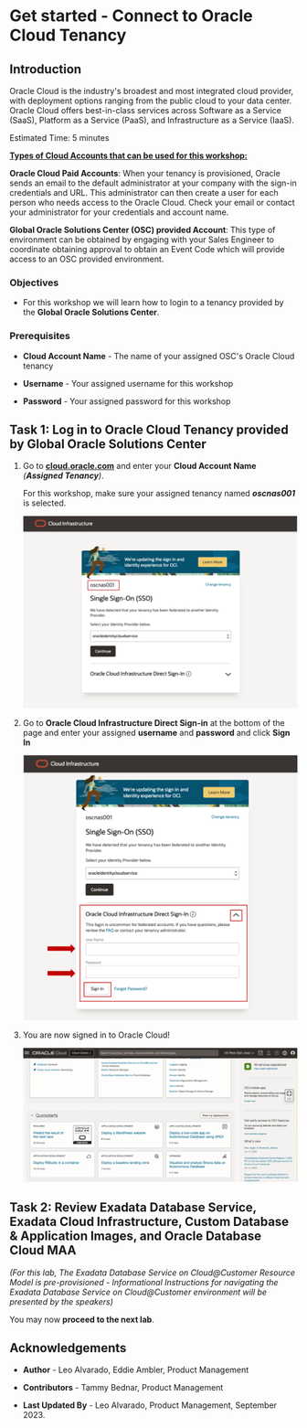 # Get started - Connect to Oracle Cloud Tenancy


## Introduction

Oracle Cloud is the industry's broadest and most integrated cloud provider, with deployment options ranging from the public cloud to your data center. Oracle Cloud offers best-in-class services across Software as a Service (SaaS), Platform as a Service (PaaS), and Infrastructure as a Service (IaaS).

Estimated Time: 5 minutes

<u>**Types of Cloud Accounts that can be used for this workshop:**</u>

**Oracle Cloud Paid Accounts**: When your tenancy is provisioned, Oracle sends an email to the default administrator at your company with the sign-in credentials and URL. This administrator can then create a user for each person who needs access to the Oracle Cloud. Check your email or contact your administrator for your credentials and account name.

**Global Oracle Solutions Center (OSC) provided Account**: This type of environment can be obtained by engaging with your Sales Engineer to coordinate obtaining approval to obtain an Event Code which will provide access to an OSC provided environment.



<!-- Watch the video below for a quick walk-through of the lab.
[Create Oracle Database](youtube:JJ4Wx0l0gkc)
-->
### Objectives

-   For this workshop we will learn how to login to a tenancy provided by the **Global Oracle Solutions Center**. 


### Prerequisites

* **Cloud Account Name** - The name of your assigned OSC's Oracle Cloud tenancy 

* **Username** - Your assigned username for this workshop

* **Password** - Your assigned password for this workshop


## Task 1: Log in to Oracle Cloud Tenancy provided by Global Oracle Solutions Center

1. Go to [<u>**cloud.oracle.com**</u>](https://cloud.oracle.com/?region=us-sanjose-1&tenant=oscnas001) and enter your **Cloud Account Name** *(**Assigned Tenancy**)*. 
   
   For this workshop, make sure your assigned tenancy named ***oscnas001*** is selected. 
   

   ![osc login](./images/osc-login.png)


2. Go to **Oracle Cloud Infrastructure Direct Sign-in** at the bottom of the page and enter your assigned **username** and **password** and click **Sign In** 

   ![osc oci direct sign-in](./images/osc-direct-login.png " ")

3. You are now signed in to Oracle Cloud! 
   
   ![oci login](./images/oci-login-page.png " ")

## Task 2: Review Exadata Database Service, Exadata Cloud Infrastructure, Custom Database & Application Images, and Oracle Database Cloud MAA

  *(For this lab, The Exadata Database Service on Cloud@Customer Resource Model is pre-provisioned - Informational Instructions for navigating the Exadata Database Service on Cloud@Customer environment will be presented by the speakers)*

You may now **proceed to the next lab**.


## Acknowledgements

* **Author** - Leo Alvarado, Eddie Ambler, Product Management

* **Contributors** - Tammy Bednar, Product Management

* **Last Updated By** - Leo Alvarado, Product Management, September 2023.
